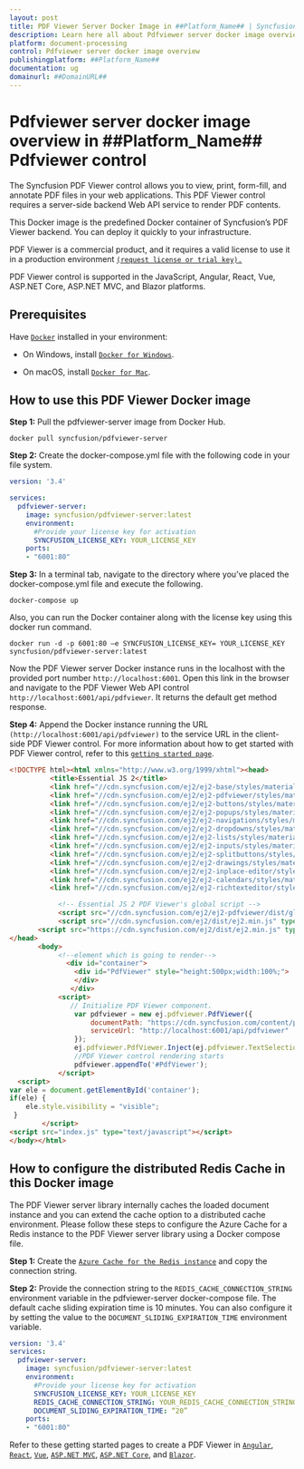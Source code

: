 ```yaml
---
layout: post
title: PDF Viewer Server Docker Image in ##Platform_Name## | Syncfusion
description: Learn here all about Pdfviewer server docker image overview in Syncfusion ##Platform_Name## Pdfviewer control of Syncfusion Essential JS 2 and more.
platform: document-processing
control: Pdfviewer server docker image overview
publishingplatform: ##Platform_Name##
documentation: ug
domainurl: ##DomainURL##
---
```

# Pdfviewer server docker image overview in ##Platform_Name## Pdfviewer control

The Syncfusion PDF Viewer control allows you to view, print, form-fill, and annotate PDF files in your web applications. This PDF Viewer control requires a server-side backend Web API service to render PDF contents.

This Docker image is the predefined Docker container of Syncfusion’s PDF Viewer backend. You can deploy it quickly to your infrastructure.

PDF Viewer is a commercial product, and it requires a valid license to use it in a production environment [`(request license or trial key).`](https://help.syncfusion.com/common/essential-studio/licensing/licensing-faq/where-can-i-get-a-license-key)

PDF Viewer control is supported in the JavaScript, Angular, React, Vue, ASP.NET Core, ASP.NET MVC, and Blazor platforms.

## Prerequisites

Have [`Docker`](https://www.docker.com/products/container-runtime/#/download) installed in your environment:

* On Windows, install [`Docker for Windows`](https://hub.docker.com/editions/community/docker-ce-desktop-windows).

* On macOS, install [`Docker for Mac`](https://hub.docker.com/editions/community/docker-ce-desktop-windows).

## How to use this PDF Viewer Docker image

**Step 1:** Pull the pdfviewer-server image from Docker Hub.

```console
docker pull syncfusion/pdfviewer-server
```

**Step 2:** Create the docker-compose.yml file with the following code in your file system.

```yaml
version: '3.4'

services:
  pdfviewer-server:
    image: syncfusion/pdfviewer-server:latest
    environment:
      #Provide your license key for activation
      SYNCFUSION_LICENSE_KEY: YOUR_LICENSE_KEY
    ports:
    - "6001:80"
```

**Step 3:** In a terminal tab, navigate to the directory where you’ve placed the docker-compose.yml file and execute the following.

```console
docker-compose up
```

Also, you can run the Docker container along with the license key using this docker run command.

```console
docker run -d -p 6001:80 –e SYNCFUSION_LICENSE_KEY= YOUR_LICENSE_KEY syncfusion/pdfviewer-server:latest
```

Now the PDF Viewer server Docker instance runs in the localhost with the provided port number `http://localhost:6001`. Open this link in the browser and navigate to the PDF Viewer Web API control `http://localhost:6001/api/pdfviewer`. It returns the default get method response.

**Step 4:** Append the Docker instance running the URL `(http://localhost:6001/api/pdfviewer)` to the service URL in the client-side PDF Viewer control. For more information about how to get started with PDF Viewer control, refer to this [`getting started page`](https://help.syncfusion.com/document-processing/pdf/pdf-viewer/javascript-es5/getting-started/?).

```html
<!DOCTYPE html><html xmlns="http://www.w3.org/1999/xhtml"><head>
          <title>Essential JS 2</title>
          <link href="//cdn.syncfusion.com/ej2/ej2-base/styles/material.css" rel="stylesheet">
          <link href="//cdn.syncfusion.com/ej2/ej2-pdfviewer/styles/material.css" rel="stylesheet">
          <link href="//cdn.syncfusion.com/ej2/ej2-buttons/styles/material.css" rel="stylesheet">
          <link href="//cdn.syncfusion.com/ej2/ej2-popups/styles/material.css" rel="stylesheet">
          <link href="//cdn.syncfusion.com/ej2/ej2-navigations/styles/material.css" rel="stylesheet">
          <link href="//cdn.syncfusion.com/ej2/ej2-dropdowns/styles/material.css" rel="stylesheet">
          <link href="//cdn.syncfusion.com/ej2/ej2-lists/styles/material.css" rel="stylesheet">
          <link href="//cdn.syncfusion.com/ej2/ej2-inputs/styles/material.css" rel="stylesheet">
          <link href="//cdn.syncfusion.com/ej2/ej2-splitbuttons/styles/material.css" rel="stylesheet">
          <link href="//cdn.syncfusion.com/ej2/ej2-drawings/styles/material.css" rel="stylesheet">
          <link href="//cdn.syncfusion.com/ej2/ej2-inplace-editor/styles/material.css" rel="stylesheet">
          <link href="//cdn.syncfusion.com/ej2/ej2-calendars/styles/material.css" rel="stylesheet">
          <link href="//cdn.syncfusion.com/ej2/ej2-richtexteditor/styles/material.css" rel="stylesheet">

            <!-- Essential JS 2 PDF Viewer's global script -->
            <script src="//cdn.syncfusion.com/ej2/ej2-pdfviewer/dist/global/ej2-pdfviewer.min.js" type="text/javascript"></script>
            <script src="//cdn.syncfusion.com/ej2/dist/ej2.min.js" type="text/javascript"></script>
       <script src="https://cdn.syncfusion.com/ej2/dist/ej2.min.js" type="text/javascript"></script>
</head>
       <body>
            <!--element which is going to render-->
              <div id="container">
                <div id="PdfViewer" style="height:500px;width:100%;">
                </div>
               </div>
            <script>
               // Initialize PDF Viewer component.
                var pdfviewer = new ej.pdfviewer.PdfViewer({
                    documentPath: "https://cdn.syncfusion.com/content/pdf/pdf-succinctly.pdf",
                    serviceUrl: "http://localhost:6001/api/pdfviewer"
                });
                ej.pdfviewer.PdfViewer.Inject(ej.pdfviewer.TextSelection, ej.pdfviewer.TextSearch, ej.pdfviewer.Navigation,ej.pdfviewer.Print);
                //PDF Viewer control rendering starts
                pdfviewer.appendTo('#PdfViewer');
            </script>
  <script>
var ele = document.getElementById('container');
if(ele) {
    ele.style.visibility = "visible";
 }
        </script>
<script src="index.js" type="text/javascript"></script>
</body></html>
```

## How to configure the distributed Redis Cache in this Docker image

The PDF Viewer server library internally caches the loaded document instance and you can extend the cache option to a distributed cache environment. Please follow these steps to configure the Azure Cache for a Redis instance to the PDF Viewer server library using a Docker compose file.

**Step 1:** Create the [`Azure Cache for the Redis instance`](https://docs.microsoft.com/en-us/azure/azure-cache-for-redis/cache-dotnet-core-quickstart) and copy the connection string.

**Step 2:** Provide the connection string to the `REDIS_CACHE_CONNECTION_STRING` environment variable in the pdfviewer-server docker-compose file. The default cache sliding expiration time is 10 minutes. You can also configure it by setting the value to the `DOCUMENT_SLIDING_EXPIRATION_TIME` environment variable.

```yaml
version: '3.4'
services:
  pdfviewer-server:
    image: syncfusion/pdfviewer-server:latest
    environment:
      #Provide your license key for activation
      SYNCFUSION_LICENSE_KEY: YOUR_LICENSE_KEY
      REDIS_CACHE_CONNECTION_STRING: YOUR_REDIS_CACHE_CONNECTION_STRING
      DOCUMENT_SLIDING_EXPIRATION_TIME: “20”
    ports:
    - "6001:80"
```

Refer to these getting started pages to create a PDF Viewer in [`Angular`](https://help.syncfusion.com/document-processing/pdf/pdf-viewer/angular/getting-started), [`React`](https://help.syncfusion.com/document-processing/pdf/pdf-viewer/react/getting-started), [`Vue`](https://help.syncfusion.com/document-processing/pdf/pdf-viewer/vue/getting-started), [`ASP.NET MVC`](https://help.syncfusion.com/document-processing/pdf/pdf-viewer/asp-net-mvc/getting-started), [`ASP.NET Core`](https://help.syncfusion.com/document-processing/pdf/pdf-viewer/asp-net-core/getting-started), and [`Blazor`](https://blazor.syncfusion.com/documentation/pdfviewer/getting-started/server-side-application).
